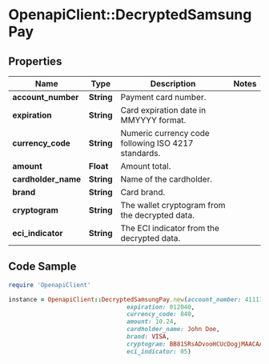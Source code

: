 # OpenapiClient::DecryptedSamsungPay

## Properties

Name | Type | Description | Notes
------------ | ------------- | ------------- | -------------
**account_number** | **String** | Payment card number. | 
**expiration** | **String** | Card expiration date in MMYYYY format. | 
**currency_code** | **String** | Numeric currency code following ISO 4217 standards. | 
**amount** | **Float** | Amount total. | 
**cardholder_name** | **String** | Name of the cardholder. | 
**brand** | **String** | Card brand. | 
**cryptogram** | **String** | The wallet cryptogram from the decrypted data. | 
**eci_indicator** | **String** | The ECI indicator from the decrypted data. | 

## Code Sample

```ruby
require 'OpenapiClient'

instance = OpenapiClient::DecryptedSamsungPay.new(account_number: 4111111111111111,
                                 expiration: 012040,
                                 currency_code: 840,
                                 amount: 10.24,
                                 cardholder_name: John Doe,
                                 brand: VISA,
                                 cryptogram: BB81SRsADvooHCUcDogjMAACAAA&#x3D;,
                                 eci_indicator: 05)
```


